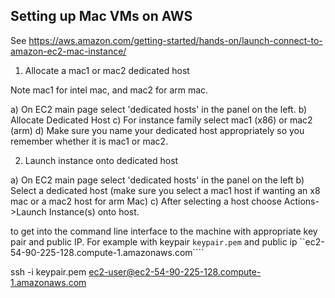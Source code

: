 ## Setting up Mac VMs on AWS  

See https://aws.amazon.com/getting-started/hands-on/launch-connect-to-amazon-ec2-mac-instance/  

1.  Allocate a mac1 or mac2 dedicated host

Note mac1 for intel mac, and mac2 for arm mac. 

a) On EC2 main page select 'dedicated hosts' in the panel on the left. 
b) Allocate Dedicated Host
c) For instance family select mac1 (x86) or mac2 (arm)
d) Make sure you name your dedicated host appropriately so you remember whether it is mac1 or mac2. 

2.  Launch instance onto dedicated host

a) On EC2 main page select 'dedicated hosts' in the panel on the left
b) Select a dedicated host (make sure you select a mac1 host if wanting an x8 mac or a mac2 host for arm Mac)
c) After selecting a host choose Actions->Launch Instance(s) onto host.

to get into the command line interface to the machine with appropriate key pair and public IP.  For example with keypair ```keypair.pem``` and public ip ``ec2-54-90-225-128.compute-1.amazonaws.com````

ssh -i keypair.pem ec2-user@ec2-54-90-225-128.compute-1.amazonaws.com